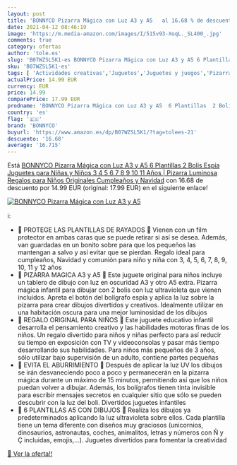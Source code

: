 ```yaml
---
layout: post
title: 'BONNYCO Pizarra Mágica con Luz A3 y A5   al 16.68 % de descuento'
date: 2021-04-12 08:46:19
image: 'https://m.media-amazon.com/images/I/515v93-XoqL._SL400_.jpg'
comments: true
category: ofertas
author: 'tole.es'
slug: 'B07WZSL5K1-es BONNYCO Pizarra Mágica con Luz A3 y A5 6 Plantillas 2...'
sku: 'B07WZSL5K1-es'
tags: [ 'Actividades creativas','Juguetes','Juguetes y juegos','Pizarras mágicas para niños','Pizarras para niños','bonnyco','navidad', ]
actualPrice: 14.99 EUR
currency: EUR
price: 14.99
comparePrice: 17.99 EUR
prodname: 'BONNYCO Pizarra Mágica con Luz A3 y A5  6 Plantillas  2 Bolis Espía Juguetes para Niñas y Niños 3 4 5 6 7 8 9 10 11 Años | Pizarra Luminosa  Regalos para Niños Originales Cumpleaños y Navidad'
country: 'es'
flag: '🇪🇸'
brand: 'BONNYCO'
buyurl: 'https://www.amazon.es/dp/B07WZSL5K1/?tag=tolees-21'
descuento: '16.68'
average: '16.715'
---
```


Está [BONNYCO Pizarra Mágica con Luz A3 y A5  6 Plantillas  2 Bolis Espía Juguetes para Niñas y Niños 3 4 5 6 7 8 9 10 11 Años | Pizarra Luminosa  Regalos para Niños Originales Cumpleaños y Navidad](https://www.amazon.es/dp/B07WZSL5K1/?tag=tolees-21) con 16.68 de descuento por 14.99 EUR (original: 17.99 EUR) en el siguiente enlace!

[![BONNYCO Pizarra Mágica con Luz A3 y A5  ](https://m.media-amazon.com/images/I/515v93-XoqL._SL400_.jpg)](https://www.amazon.es/dp/B07WZSL5K1/?tag=tolees-21)

ℹ️:

- 💚 PROTEGE LAS PLANTILLAS DE RAYADOS 💚 Vienen con un film protector en ambas caras que se puede retirar si así se desea. Además, van guardadas en un bonito sobre para que los pequeños las mantengan a salvo y así evitar que se pierdan. Regalo ideal para cumpleaños, Navidad y comunión para niño y niña con 3, 4, 5, 6, 7, 8, 9, 10, 11 y 12 años
- 💚 PIZARRA MAGICA A3 y A5 💚 Este juguete original para niños incluye un tablero de dibujo con luz en oscuridad A3 y otro A5 extra. Pizarra mágica infantil para dibujar con 2 bolis con luz ultravioleta que vienen incluidos. Apreta el botón del bolígrafo espía y aplica la luz sobre la pizarra para crear dibujos divertidos y creativos. Idealmente utilizar en una habitación oscura para una mejor luminosidad de los dibujos
- 💚 REGALO ORIGINAL PARA NIÑOS 💚 Este juguete educativo infantil desarrolla el pensamiento creativo y las habilidades motoras finas de los niños. Un regalo divertido para niños y niñas perfecto para así reducir su tiempo en exposición con TV y videoconsolas y pasar más tiempo desarrollando sus habilidades. Para niños más pequeños de 3 años, sólo utilizar bajo supervisión de un adulto, contiene partes pequeñas
- 💚 EVITA EL ABURRIMIENTO 💚 Después de aplicar la luz UV los dibujos se irán desvaneciendo poco a poco y permanecerán en la pizarra mágica durante un máximo de 15 minutos, permitiendo así que los niños puedan volver a dibujar. Además, los bolígrafos tienen tinta invisible para escribir mensajes secretos en cualquier sitio que sólo se pueden descubrir con la luz del boli. Divertidos juguetes infantiles
- 💚 6 PLANTILLAS A5 CON DIBUJOS 💚 Realiza los dibujos ya predeterminados aplicando la luz ultravioleta sobre ellos. Cada plantilla tiene un tema diferente con diseños muy graciosos (unicornios, dinosaurios, astronautas, coches, animalitos, letras y números con Ñ y Ç incluidas, emojis,...). Juguetes divertidos para fomentar la creatividad

[🛒 Ver la oferta!!](https://www.amazon.es/dp/B07WZSL5K1/?tag=tolees-21)
